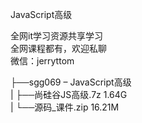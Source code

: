 JavaScript高级

全网it学习资源共享学习<br>全网课程都有，欢迎私聊<br>微信：jerryttom<br>

├──sgg069 – JavaScript高级<br> | ├──尚硅谷JS高级.7z 1.64G<br> | └──源码_课件.zip 16.21M
